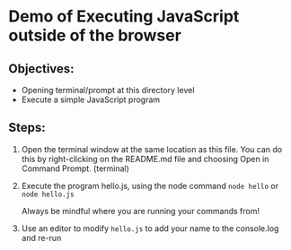 # Demo of Executing JavaScript outside of the browser

## Objectives:
* Opening terminal/prompt at this directory level
* Execute a simple JavaScript program

## Steps:
1. Open the terminal window at the same location as this file. You can do this by right-clicking on the README.md file and choosing Open in Command Prompt. (terminal)

1. Execute the program hello.js, using the node command
`node hello` or `node hello.js`

    Always be mindful where you are running your commands from!


1. Use an editor to modify `hello.js` to add your name to the console.log and re-run

